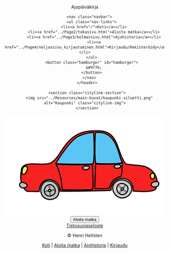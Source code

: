 <!DOCTYPE html>
<html lang="fi">
<head>
  <meta charset="UTF-8" />
  <meta name="viewport" content="width=device-width, initial-scale=1.0"/>
 
  <link rel="stylesheet" href="../Resources/main.css"/>
  <link rel="stylesheet" href=""/>
  <link rel="preconnect" href="https://fonts.gstatic.com" crossorigin>
  <link href="https://fonts.googleapis.com/css2?family=Roboto+Condensed:ital,wght@0,100..900;1,100..900&family=Roboto+Serif:ital,opsz,wght@0,8..144,100..900;1,8..144,100..900&display=swap" rel="stylesheet">
 <title>Ajopäiväkirja</title>
 <style>

/* Auto ja nappi */
.car-section {
  width: 100%;
  display: flex;
  flex-direction: column;
  align-items: center;
  justify-content: center;
  text-align: center;
  padding: 2rem;
}

.car {
  width: clamp(200px, 50%, 400px);  /* ei liian iso mobiilissa, ei liian pieni isolle näytölle */
  animation: bounce 2s infinite;
}


.startTripBtn {
  margin-top: 1.5rem;
  padding: 1rem 3rem;               /* enemmän sisätilaa -> isompi painike */
  font-size: 1.5rem;                /* suurempi fontti */
  background-color: black;
  color: white;
  border: none;
  border-radius: 12px;              /* hieman isommat kulmat isompaan nappiin */
  cursor: pointer;
  transition: background-color 0.3s ease;

  max-width: 100%;                 /* nappi voi kasvaa tarpeen mukaan */
  width: fit-content;              /* ei veny liian pitkäksi */
}


.start-btn:hover {
  background-color: #2edfc5;
  color: black;
  transform: scale(1.05);
}


/* Hytkyvän auton animaatio */
@keyframes bounce {
  0%, 100% {
    transform: translateY(0);
  }

  50% {
    transform: translateY(-10px);
  }
}

 </style>
</head>

<body>
    <header class="header">
        <div class="logo">Ajopäiväkirja</div>
      
        <nav class="navbar">
          <ul class="nav-links">
            <li><a href="/">Koti</a></li>
            <li><a href="../Page2/tokasivu.html">Aloita matka</a></li>
            <li><a href="../Page3/kolmassivu.html">Ajohistoria</a></li>
            <li><a href="../Page4/neljassivu_kirjautuminen.html">Kirjaudu/Rekisteröidy</a></li>
          </ul>
          <button class="hamburger" id="hamburger">
            &#9776;
          </button>
        </nav>
      </header>
      
      <section class="cityline-section">
        <img src="../Resources/main-kuvat/kaupunki-siluetti.png" alt="Kaupunki" class="cityline-img">
      </section>
  

<main class="hero">

  <div class="car-section">
    <img src="../Resources/main-kuvat/Auto-RED.png" alt="Piirretty auto" class="car" />
    <button class="startTripBtn">Aloita matka</button>
  </div>
  
</main>

  <footer>
    <div class="footer-links">
      <a href="#">Tietosuojaseloste</a>
    </div>
    <p>© Henri Hellsten</p>
    <div class="footer-nav">
      <a href="#">Koti</a> | 
      <a href="#">Aloita matka</a> | 
      <a href="#">Ajohistoria</a> | 
      <a href="#">Kirjaudu</a>
    </div>
  </footer>

   <script src="../Resources/main.js" defer></script>
   


</body>
</html>
